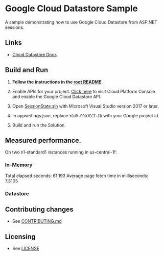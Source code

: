 # Google Cloud Datastore Sample

A sample demonstrating how to use Google Cloud Datastore from ASP.NET sessions.

## Links

- [Cloud Datastore Docs](https://cloud.google.com/datastore/docs/)

## Build and Run

1.  **Follow the instructions in the [root README](../README.md)**.

4.  Enable APIs for your project.
    [Click here](https://console.cloud.google.com/flows/enableapi?apiid=datastore.googleapis.com&showconfirmation=true)
    to visit Cloud Platform Console and enable the Google Cloud Datastore API.

6.  Open [SessionState.sln](SessionStote.sln) with Microsoft Visual Studio version 2017 or later.

7.  In appsettings.json, replace `YOUR-PROJECT-ID` with your Google project id.

8.  Build and run the Solution.

## Measured performance.
On two n1-standard1 instances running in us-central-1f:

### In-Memory
Total elapsed seconds: 61.193
Average page fetch time in milliseconds: 7.3105

### Datastore



## Contributing changes

* See [CONTRIBUTING.md](../CONTRIBUTING.md)

## Licensing

* See [LICENSE](../LICENSE)
